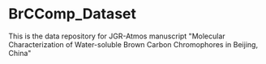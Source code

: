 # BrCComp_Dataset
This is the data repository for JGR-Atmos manuscript "Molecular Characterization of Water-soluble Brown Carbon Chromophores in Beijing, China"
